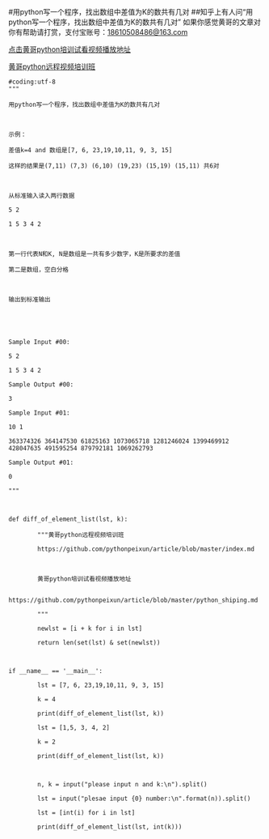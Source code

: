 #用python写一个程序，找出数组中差值为K的数共有几对
##知乎上有人问“用python写一个程序，找出数组中差值为K的数共有几对”
如果你感觉黄哥的文章对你有帮助请打赏，支付宝账号：18610508486@163.com


[点击黄哥python培训试看视频播放地址](https://github.com/pythonpeixun/article/blob/master/python_shiping.md)

[黄哥python远程视频培训班](https://github.com/pythonpeixun/article/blob/master/index.md)



    #coding:utf-8
    """

    用python写一个程序，找出数组中差值为K的数共有几对



    示例：

    差值k=4 and 数组是[7, 6, 23,19,10,11, 9, 3, 15]

    这样的结果是(7,11) (7,3) (6,10) (19,23) (15,19) (15,11) 共6对



    从标准输入读入两行数据

    5 2

    1 5 3 4 2



    第一行代表N和K, N是数组是一共有多少数字，K是所要求的差值

    第二是数组，空白分格



    输出到标准输出





    Sample Input #00:

    5 2

    1 5 3 4 2

    Sample Output #00:

    3

    Sample Input #01:

    10 1

    363374326 364147530 61825163 1073065718 1281246024 1399469912 428047635 491595254 879792181 1069262793

    Sample Output #01:

    0

    """



    def diff_of_element_list(lst, k):

            """黄哥python远程视频培训班

            https://github.com/pythonpeixun/article/blob/master/index.md



            黄哥python培训试看视频播放地址

            https://github.com/pythonpeixun/article/blob/master/python_shiping.md

            """

            newlst = [i + k for i in lst]

            return len(set(lst) & set(newlst))



    if __name__ == '__main__':

            lst = [7, 6, 23,19,10,11, 9, 3, 15]

            k = 4

            print(diff_of_element_list(lst, k))

            lst = [1,5, 3, 4, 2]

            k = 2

            print(diff_of_element_list(lst, k))



            n, k = input("please input n and k:\n").split()

            lst = input("plesae input {0} number:\n".format(n)).split()

            lst = [int(i) for i in lst]

            print(diff_of_element_list(lst, int(k)))
